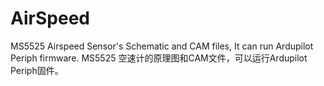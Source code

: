 # AirSpeed
MS5525 Airspeed Sensor's Schematic and CAM files,  It can run Ardupilot Periph firmware.
MS5525 空速计的原理图和CAM文件，可以运行Ardupilot Periph固件。
